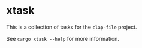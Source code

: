 <!-- cargo-sync-rdme title [[ -->
# xtask
<!-- cargo-sync-rdme ]] -->

This is a collection of tasks for the `clap-file` project.

See `cargo xtask --help` for more information.
